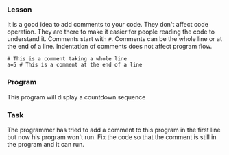 <h3>Lesson</h3>
<p>It is a good idea to add comments to your code. They don't affect code operation. They are there to make 
it easier for people reading the code to understand it.
Comments start with <code>#</code>. Comments can be the whole line
or at the end of a line. Indentation of comments does not affect program flow.</p>
<div style="left-margin:2em;"><code># This is a comment taking a whole line</code></div>
<div style="left-margin:2em;"><code>a=5 # This is a comment at the end of a line</code></div>

<h3>Program</h3>
<p>This program will display a countdown sequence</p>
<h3>Task</h3>
<p>The programmer has tried to add a comment to this program in the first line but now his program won't run. 
Fix the code so that the comment is still in the program and it can run.</p>